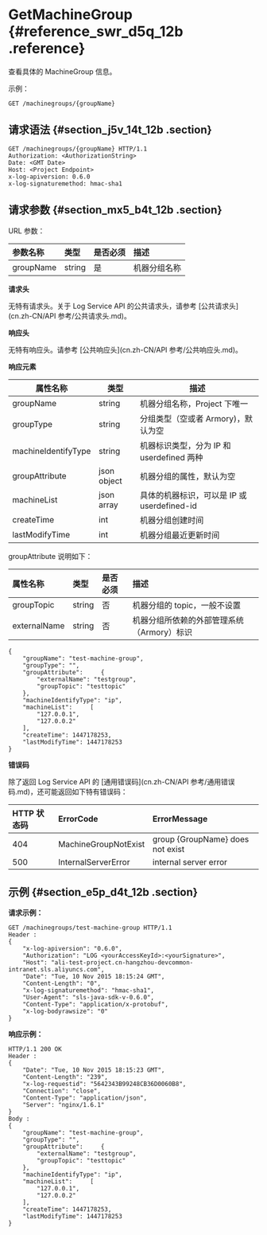# GetMachineGroup {#reference_swr_d5q_12b .reference}

查看具体的 MachineGroup 信息。

示例：

```
GET /machinegroups/{groupName}
```

## 请求语法 {#section_j5v_14t_12b .section}

```
GET /machinegroups/{groupName} HTTP/1.1
Authorization: <AuthorizationString> 
Date: <GMT Date>
Host: <Project Endpoint>
x-log-apiversion: 0.6.0
x-log-signaturemethod: hmac-sha1
```

## 请求参数 {#section_mx5_b4t_12b .section}

URL 参数：

|参数名称|类型|是否必须|描述|
|:---|:-|:---|:-|
|groupName|string|是|机器分组名称|

 **请求头** 

无特有请求头。关于 Log Service API 的公共请求头，请参考 [公共请求头](cn.zh-CN/API 参考/公共请求头.md)。

 **响应头** 

无特有响应头。请参考 [公共响应头](cn.zh-CN/API 参考/公共响应头.md)。

 **响应元素** 

|属性名称|类型|描述|
|----|--|--|
|groupName|string|机器分组名称，Project 下唯一|
|groupType|string|分组类型（空或者 Armory\)，默认为空|
|machineIdentifyType|string|机器标识类型，分为 IP 和 userdefined 两种|
|groupAttribute|json object|机器分组的属性，默认为空|
|machineList|json array|具体的机器标识，可以是 IP 或 userdefined-id|
|createTime|int|机器分组创建时间|
|lastModifyTime|int|机器分组最近更新时间|

groupAttribute 说明如下：

|属性名称|类型|是否必须|描述|
|:---|:-|:---|:-|
|groupTopic|string|否|机器分组的 topic，一般不设置|
|externalName|string|否|机器分组所依赖的外部管理系统（Armory）标识|

```
{
    "groupName": "test-machine-group",
    "groupType": "",
    "groupAttribute":     {
        "externalName": "testgroup",
        "groupTopic": "testtopic"
    },
    "machineIdentifyType": "ip",
    "machineList":     [
        "127.0.0.1",
        "127.0.0.2"
    ],
    "createTime": 1447178253,
    "lastModifyTime": 1447178253
}
```

 **错误码** 

除了返回 Log Service API 的 [通用错误码](cn.zh-CN/API 参考/通用错误码.md)，还可能返回如下特有错误码：

|HTTP 状态码|ErrorCode|ErrorMessage|
|:-------|:--------|:-----------|
|404|MachineGroupNotExist|group \{GroupName\} does not exist|
|500|InternalServerError|internal server error|

## 示例 {#section_e5p_d4t_12b .section}

**请求示例：** 

```
GET /machinegroups/test-machine-group HTTP/1.1
Header :
{
    "x-log-apiversion": "0.6.0",
    "Authorization": "LOG <yourAccessKeyId>:<yourSignature>",
    "Host": "ali-test-project.cn-hangzhou-devcommon-intranet.sls.aliyuncs.com",
    "Date": "Tue, 10 Nov 2015 18:15:24 GMT",
    "Content-Length": "0",
    "x-log-signaturemethod": "hmac-sha1",
    "User-Agent": "sls-java-sdk-v-0.6.0",
    "Content-Type": "application/x-protobuf",
    "x-log-bodyrawsize": "0"
}
```

 **响应示例：** 

```
HTTP/1.1 200 OK
Header :
{
    "Date": "Tue, 10 Nov 2015 18:15:23 GMT",
    "Content-Length": "239",
    "x-log-requestid": "5642343B99248CB36D0060B8",
    "Connection": "close",
    "Content-Type": "application/json",
    "Server": "nginx/1.6.1"
}
Body :
{
    "groupName": "test-machine-group",
    "groupType": "",
    "groupAttribute":     {
        "externalName": "testgroup",
        "groupTopic": "testtopic"
    },
    "machineIdentifyType": "ip",
    "machineList":     [
        "127.0.0.1",
        "127.0.0.2"
    ],
    "createTime": 1447178253,
    "lastModifyTime": 1447178253
}
```

